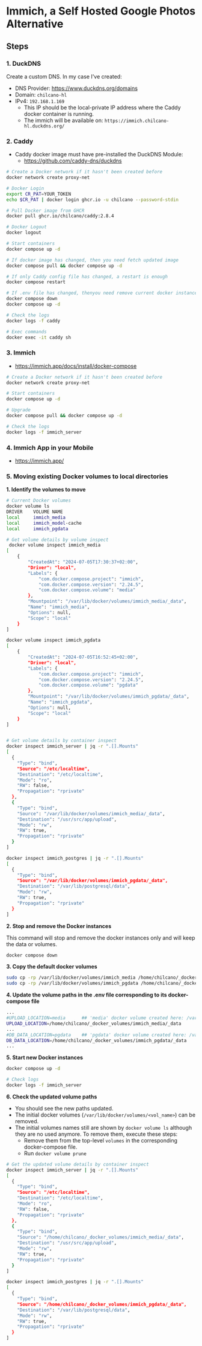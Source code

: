 # Immich, a Self Hosted Google Photos Alternative

## Steps

### 1. DuckDNS

Create a custom DNS. In my case I've created:

* DNS Provider: https://www.duckdns.org/domains
* Domain: `chilcano-hl`
* IPv4: `192.168.1.169`
  - This IP should be the local-private IP address where the Caddy docker container is running.
  - The immich will be available on: `https://immich.chilcano-hl.duckdns.org/`



### 2. Caddy

* Caddy docker image must have pre-installed the DuckDNS Module:
  - https://github.com/caddy-dns/duckdns

```sh
# Create a Docker network if it hasn't been created before
docker network create proxy-net

# Docker Login
export CR_PAT=YOUR_TOKEN
echo $CR_PAT | docker login ghcr.io -u chilcano --password-stdin

# Pull Docker image from GHCR
docker pull ghcr.io/chilcano/caddy:2.8.4

# Docker Logout
docker logout

# Start containers
docker compose up -d

# If docker image has changed, then you need fetch updated image
docker compose pull && docker compose up -d

# If only Caddy config file has changed, a restart is enough
docker compose restart

# If .env file has changed, thenyou need remove current docker instance and create new one
docker compose down
docker compose up -d

# Check the logs
docker logs -f caddy

# Exec commands
docker exec -it caddy sh
```

### 3. Immich

* https://immich.app/docs/install/docker-compose

```sh
# Create a Docker network if it hasn't been created before
docker network create proxy-net

# Start containers
docker compose up -d

# Upgrade
docker compose pull && docker compose up -d

# Check the logs
docker logs -f immich_server
```

### 4. Immich App in your Mobile

* https://immich.app/

### 5. Moving existing Docker volumes to local directories

__1. Identify the volumes to move__

```sh
# Current Docker volumes
docker volume ls                                 
DRIVER    VOLUME NAME
local     immich_media
local     immich_model-cache
local     immich_pgdata

# Get volume details by volume inspect
 docker volume inspect immich_media
[
    {
        "CreatedAt": "2024-07-05T17:30:37+02:00",
        "Driver": "local",
        "Labels": {
            "com.docker.compose.project": "immich",
            "com.docker.compose.version": "2.24.5",
            "com.docker.compose.volume": "media"
        },
        "Mountpoint": "/var/lib/docker/volumes/immich_media/_data",
        "Name": "immich_media",
        "Options": null,
        "Scope": "local"
    }
]

docker volume inspect immich_pgdata  
[
    {
        "CreatedAt": "2024-07-05T16:52:45+02:00",
        "Driver": "local",
        "Labels": {
            "com.docker.compose.project": "immich",
            "com.docker.compose.version": "2.24.5",
            "com.docker.compose.volume": "pgdata"
        },
        "Mountpoint": "/var/lib/docker/volumes/immich_pgdata/_data",
        "Name": "immich_pgdata",
        "Options": null,
        "Scope": "local"
    }
]


# Get volume details by container inspect
docker inspect immich_server | jq -r ".[].Mounts"  
[
  {
    "Type": "bind",
    "Source": "/etc/localtime",
    "Destination": "/etc/localtime",
    "Mode": "ro",
    "RW": false,
    "Propagation": "rprivate"
  },
  {
    "Type": "bind",
    "Source": "/var/lib/docker/volumes/immich_media/_data",
    "Destination": "/usr/src/app/upload",
    "Mode": "rw",
    "RW": true,
    "Propagation": "rprivate"
  }
]

docker inspect immich_postgres | jq -r ".[].Mounts"
[
  {
    "Type": "bind",
    "Source": "/var/lib/docker/volumes/immich_pgdata/_data",
    "Destination": "/var/lib/postgresql/data",
    "Mode": "rw",
    "RW": true,
    "Propagation": "rprivate"
  }
]
```

__2. Stop and remove the Docker instances__

This command will stop and remove the docker instances only and will keep the data or volumes.
```sh
docker compose down
```

__3. Copy the default docker volumes__

```sh
sudo cp -rp /var/lib/docker/volumes/immich_media /home/chilcano/_docker_volumes/
sudo cp -rp /var/lib/docker/volumes/immich_pgdata /home/chilcano/_docker_volumes/
```

__4. Update the volume paths in the .env file corresponding to its docker-compose file__

```sh
...
#UPLOAD_LOCATION=media      ## 'media' docker volume created here: /var/lib/docker/volumes/immich_media/
UPLOAD_LOCATION=/home/chilcano/_docker_volumes/immich_media/_data
...
#DB_DATA_LOCATION=pgdata    ## 'pgdata' docker volume created here: /var/lib/docker/volumes/immich_pgdata/
DB_DATA_LOCATION=/home/chilcano/_docker_volumes/immich_pgdata/_data
...
```

__5. Start new Docker instances__

```sh
docker compose up -d

# Check logs
docker logs -f immich_server
```

__6. Check the updated volume paths__

* You should see the new paths updated.
* The initial docker volumes (`/var/lib/docker/volumes/<vol_name>`) can be removed.
* The initial volumes names still are shown by `docker volume ls` although they are no used anymore. To remove them, execute these steps:
   - Remove them from the top-level `volumes` in the corresponding docker-compose file.
   - Run `docker volume prune`

```sh
# Get the updated volume details by container inspect
docker inspect immich_server | jq -r ".[].Mounts"  
[
  {
    "Type": "bind",
    "Source": "/etc/localtime",
    "Destination": "/etc/localtime",
    "Mode": "ro",
    "RW": false,
    "Propagation": "rprivate"
  },
  {
    "Type": "bind",
    "Source": "/home/chilcano/_docker_volumes/immich_media/_data",
    "Destination": "/usr/src/app/upload",
    "Mode": "rw",
    "RW": true,
    "Propagation": "rprivate"
  }
]

docker inspect immich_postgres | jq -r ".[].Mounts"
[
  {
    "Type": "bind",
    "Source": "/home/chilcano/_docker_volumes/immich_pgdata/_data",
    "Destination": "/var/lib/postgresql/data",
    "Mode": "rw",
    "RW": true,
    "Propagation": "rprivate"
  }
]
```
